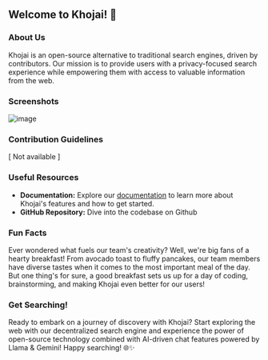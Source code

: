 ## Welcome to Khojai! 🚀

### About Us
Khojai is an open-source alternative to traditional search engines, driven by contributors. Our mission is to provide users with a  privacy-focused search experience while empowering them with access to valuable information from the web.

### Screenshots
![image](https://github.com/KHOJAI/.github/assets/76146259/eb0467ba-926b-4f0c-b03b-f8eb72120332)


### Contribution Guidelines
[ Not available ]

### Useful Resources
- **Documentation:** Explore our [documentation](link_to_docs) to learn more about Khojai's features and how to get started.
- **GitHub Repository:** Dive into the codebase on Github
 
### Fun Facts
Ever wondered what fuels our team's creativity? Well, we're big fans of a hearty breakfast! From avocado toast to fluffy pancakes, our team members have diverse tastes when it comes to the most important meal of the day. But one thing's for sure, a good breakfast sets us up for a day of coding, brainstorming, and making Khojai even better for our users!

### Get Searching!
Ready to embark on a journey of discovery with Khojai? Start exploring the web with our decentralized search engine and experience the power of open-source technology combined with AI-driven chat features powered by Llama & Gemini! Happy searching! 🌐✨
